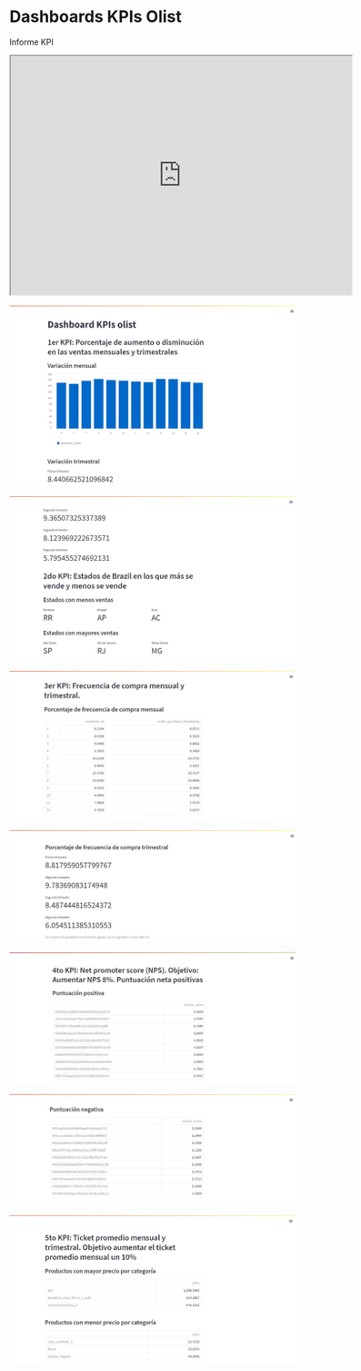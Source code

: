 # Dashboards KPIs Olist

Informe KPI


<iframe width="600" height = "420"
src="https://www.youtube.com/embed/zC_DsauVGls">
</iframe>


![1KPI](./Images/1KPI_1.JPG)

![2KPI](./Images/2KPI.JPG)

![3KPI](./Images/3KPI_1.JPG)

![3KPI1](./Images/3KPI_2.JPG)

![4KPI](./Images/4KPI1.JPG)

![4KPI1](./Images/4KPI_2.JPG)

![5KPI](./Images/5KPI_1.JPG)

